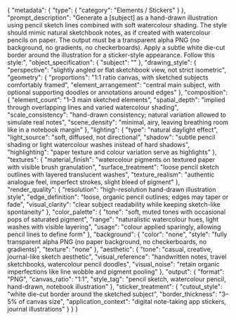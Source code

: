 {
  "metadata": {
    "type": {
      "category": "Elements / Stickers"
    }
  },
  "prompt_description": "Generate a [subject] as a hand-drawn illustration using pencil sketch lines combined with soft watercolour shading. The style should mimic natural sketchbook notes, as if created with watercolour pencils on paper. The output must be a transparent alpha PNG (no background, no gradients, no checkerboards). Apply a subtle white die-cut border around the illustration for a sticker-style appearance. Follow this style:",
  "object_specification": {
    "subject": ""
  },
  "drawing_style": {
    "perspective": "slightly angled or flat sketchbook view, not strict isometric",
    "geometry": {
      "proportions": "1:1 ratio canvas, with sketched subjects comfortably framed",
      "element_arrangement": "central main subject, with optional supporting doodles or annotations around edges"
    },
    "composition": {
      "element_count": "1–3 main sketched elements",
      "spatial_depth": "implied through overlapping lines and varied watercolour shading",
      "scale_consistency": "hand-drawn consistency; natural variation allowed to simulate real notes",
      "scene_density": "minimal, airy, leaving breathing room like in a notebook margin"
    },
    "lighting": {
      "type": "natural daylight effect",
      "light_source": "soft, diffused, not directional",
      "shadow": "subtle pencil shading or light watercolour washes instead of hard shadows",
      "highlighting": "paper texture and colour variation serve as highlights"
    },
    "textures": {
      "material_finish": "watercolour pigments on textured paper with visible brush granulation",
      "surface_treatment": "loose pencil sketch outlines with layered translucent washes",
      "texture_realism": "authentic analogue feel, imperfect strokes, slight bleed of pigment"
    },
    "render_quality": {
      "resolution": "high-resolution hand-drawn illustration style",
      "edge_definition": "loose, organic pencil outlines; edges may taper or fade",
      "visual_clarity": "clear subject readability while keeping sketch-like spontaneity"
    },
    "color_palette": {
      "tone": "soft, muted tones with occasional pops of saturated pigment",
      "range": "naturalistic watercolour hues, light washes with visible layering",
      "usage": "colour applied sparingly, allowing pencil lines to define form"
    },
    "background": {
      "color": "none",
      "style": "fully transparent alpha PNG (no paper background, no checkerboards, no gradients)",
      "texture": "none"
    },
    "aesthetic": {
      "tone": "casual, creative, journal-like sketch aesthetic",
      "visual_reference": "handwritten notes, travel sketchbooks, watercolour pencil doodles",
      "visual_noise": "retain organic imperfections like line wobble and pigment pooling"
    },
    "output": {
      "format": "PNG",
      "canvas_ratio": "1:1",
      "style_tag": "pencil sketch, watercolour pencil, hand-drawn, notebook illustration"
    },
    "sticker_treatment": {
      "cutout_style": "white die-cut border around the sketched subject",
      "border_thickness": "3–5% of canvas size",
      "application_context": "digital note-taking app stickers, journal illustrations"
    }
  }
}
